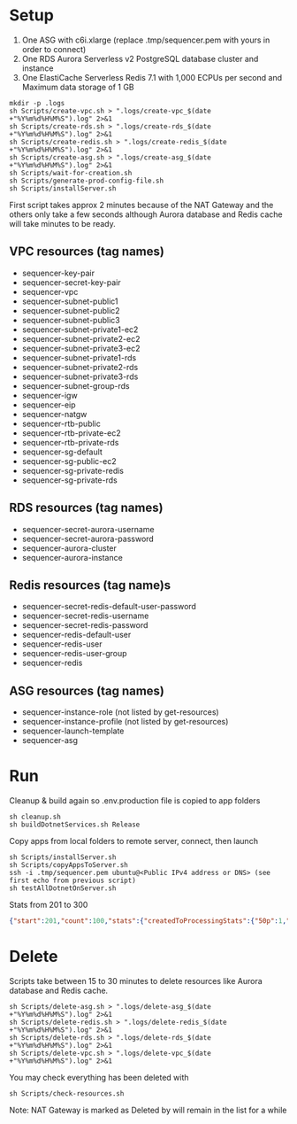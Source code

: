 
# Setup

1. One ASG with c6i.xlarge (replace .tmp/sequencer.pem with yours in order to connect)
2. One RDS Aurora Serverless v2 PostgreSQL database cluster and instance
3. One ElastiCache Serverless Redis 7.1 with 1,000 ECPUs per second and Maximum data storage of 1 GB

```
mkdir -p .logs
sh Scripts/create-vpc.sh > ".logs/create-vpc_$(date +"%Y%m%d%H%M%S").log" 2>&1
sh Scripts/create-rds.sh > ".logs/create-rds_$(date +"%Y%m%d%H%M%S").log" 2>&1
sh Scripts/create-redis.sh > ".logs/create-redis_$(date +"%Y%m%d%H%M%S").log" 2>&1
sh Scripts/create-asg.sh > ".logs/create-asg_$(date +"%Y%m%d%H%M%S").log" 2>&1
sh Scripts/wait-for-creation.sh
sh Scripts/generate-prod-config-file.sh
sh Scripts/installServer.sh
```
First script takes approx 2 minutes because of the NAT Gateway and the others only take a few seconds although Aurora database and Redis cache will take minutes to be ready.


## VPC resources (tag names)

- sequencer-key-pair
- sequencer-secret-key-pair
- sequencer-vpc
- sequencer-subnet-public1
- sequencer-subnet-public2
- sequencer-subnet-public3
- sequencer-subnet-private1-ec2
- sequencer-subnet-private2-ec2
- sequencer-subnet-private3-ec2
- sequencer-subnet-private1-rds
- sequencer-subnet-private2-rds
- sequencer-subnet-private3-rds
- sequencer-subnet-group-rds
- sequencer-igw
- sequencer-eip
- sequencer-natgw
- sequencer-rtb-public
- sequencer-rtb-private-ec2
- sequencer-rtb-private-rds
- sequencer-sg-default
- sequencer-sg-public-ec2
- sequencer-sg-private-redis
- sequencer-sg-private-rds

## RDS resources (tag names)

- sequencer-secret-aurora-username
- sequencer-secret-aurora-password
- sequencer-aurora-cluster
- sequencer-aurora-instance

## Redis resources (tag name)s

- sequencer-secret-redis-default-user-password
- sequencer-secret-redis-username
- sequencer-secret-redis-password
- sequencer-redis-default-user
- sequencer-redis-user
- sequencer-redis-user-group
- sequencer-redis

## ASG resources (tag names)

- sequencer-instance-role (not listed by get-resources)
- sequencer-instance-profile (not listed by get-resources)
- sequencer-launch-template
- sequencer-asg


# Run

Cleanup & build again so .env.production file is copied to app folders
```
sh cleanup.sh
sh buildDotnetServices.sh Release
```
Copy apps from local folders to remote server, connect, then launch
```
sh Scripts/installServer.sh
sh Scripts/copyAppsToServer.sh
ssh -i .tmp/sequencer.pem ubuntu@<Public IPv4 address or DNS> (see first echo from previous script)
sh testAllDotnetOnServer.sh
```

Stats from 201 to 300
```json
{"start":201,"count":100,"stats":{"createdToProcessingStats":{"50p":1,"90p":2,"95p":2,"99p":2,"avg":1.34,"min":0,"max":2},"processingToProcessedStats":{"50p":502,"90p":503,"95p":504,"99p":505.01,"avg":502.22,"min":498,"max":506},"processedToSequencingStats":{"50p":49.5,"90p":90.1,"95p":95.1,"99p":101.02,"avg":50.69,"min":1,"max":103},"sequencingToSavedStats":{"50p":0,"90p":0,"95p":0,"99p":0.01,"avg":0.01,"min":0,"max":1},"savedToSequencedStats":{"50p":0,"90p":0,"95p":0,"99p":0.01,"avg":0.01,"min":0,"max":1},"processingToSequencedStats":{"50p":552,"90p":593,"95p":598.1,"99p":603.02,"avg":552.93,"min":504,"max":605},"createdToSequencedStats":{"50p":553.5,"90p":594.1,"95p":600.05,"99p":605.02,"avg":554.27,"min":505,"max":607},"maxCreatedToProcessingSeq":{"max":2,"seq":201},"maxProcessingToProcessedSeq":{"max":506,"seq":225},"maxProcessedToSequencingSeq":{"max":103,"seq":227},"maxSequencingToSavedSeq":{"max":1,"seq":244},"maxSavedToSequencedSeq":{"max":1,"seq":298},"maxCreatedToSequencedSeq":{"max":607,"seq":227}},"check":{"firstSeq":201,"lastSeq":300,"isOrdered":true,"brokenAfter":null,"brokenSeq":null,"ordered":[201,202,203,204,205,206,207,208,209,210,211,212,213,214,215,216,217,218,219,220,221,222,223,224,225,226,227,228,229,230,231,232,233,234,235,236,237,238,239,240,241,242,243,244,245,246,247,248,249,250,251,252,253,254,255,256,257,258,259,260,261,262,263,264,265,266,267,268,269,270,271,272,273,274,275,276,277,278,279,280,281,282,283,284,285,286,287,288,289,290,291,292,293,294,295,296,297,298,299,300],"others":[]}}
```

# Delete

Scripts take between 15 to 30 minutes to delete resources like Aurora database and Redis cache.
```
sh Scripts/delete-asg.sh > ".logs/delete-asg_$(date +"%Y%m%d%H%M%S").log" 2>&1
sh Scripts/delete-redis.sh > ".logs/delete-redis_$(date +"%Y%m%d%H%M%S").log" 2>&1
sh Scripts/delete-rds.sh > ".logs/delete-rds_$(date +"%Y%m%d%H%M%S").log" 2>&1
sh Scripts/delete-vpc.sh > ".logs/delete-vpc_$(date +"%Y%m%d%H%M%S").log" 2>&1
```

You may check everything has been deleted with
```
sh Scripts/check-resources.sh
```
Note: NAT Gateway is marked as Deleted by will remain in the list for a while
